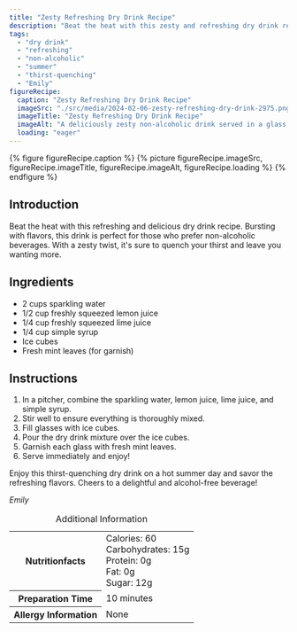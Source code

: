 ```yaml
---
title: "Zesty Refreshing Dry Drink Recipe"
description: "Beat the heat with this zesty and refreshing dry drink recipe. Bursting with flavors, it's the perfect non-alcoholic beverage for a hot summer day."
tags:
  - "dry drink"
  - "refreshing"
  - "non-alcoholic"
  - "summer"
  - "thirst-quenching"
  - "Emily"
figureRecipe: 
  caption: "Zesty Refreshing Dry Drink Recipe"
  imageSrc: "./src/media/2024-02-06-zesty-refreshing-dry-drink-2975.png"
  imageTitle: "Zesty Refreshing Dry Drink Recipe"
  imageAlt: "A deliciously zesty non-alcoholic drink served in a glass filled with sparkling water, lemon, lime, and simple syrup, garnished with mint leaves."
  loading: "eager"
---
```


{% figure figureRecipe.caption %}
{% picture figureRecipe.imageSrc, figureRecipe.imageTitle, figureRecipe.imageAlt, figureRecipe.loading %}
{% endfigure %}

## Introduction

Beat the heat with this refreshing and delicious dry drink recipe. Bursting with flavors, this drink is perfect for those who prefer non-alcoholic beverages. With a zesty twist, it's sure to quench your thirst and leave you wanting more.

## Ingredients

- 2 cups sparkling water
- 1/2 cup freshly squeezed lemon juice
- 1/4 cup freshly squeezed lime juice
- 1/4 cup simple syrup
- Ice cubes
- Fresh mint leaves (for garnish)

## Instructions

1. In a pitcher, combine the sparkling water, lemon juice, lime juice, and simple syrup.
2. Stir well to ensure everything is thoroughly mixed.
3. Fill glasses with ice cubes.
4. Pour the dry drink mixture over the ice cubes.
5. Garnish each glass with fresh mint leaves.
6. Serve immediately and enjoy!

Enjoy this thirst-quenching dry drink on a hot summer day and savor the refreshing flavors. Cheers to a delightful and alcohol-free beverage!

*Emily*

<table><caption class='sr-only'>Additional Information</caption><tr><th>Nutritionfacts</th><td>Calories: 60<br />
Carbohydrates: 15g<br />
Protein: 0g<br />
Fat: 0g<br />
Sugar: 12g&nbsp;</td></tr><tr><th>Preparation Time</th><td>10 minutes&nbsp;</td></tr><tr><th>Allergy Information</th><td>None&nbsp;</td></tr></table>

